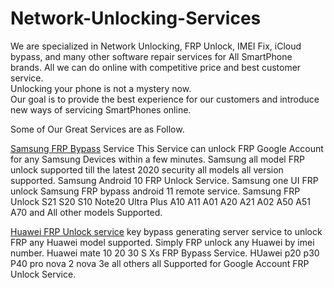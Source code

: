 # Network-Unlocking-Services
We are specialized in Network Unlocking, FRP Unlock, IMEI Fix, iCloud bypass, and many other software repair services for All SmartPhone brands.  All we can do online with competitive price and best customer service.   
Unlocking your phone is not a mystery now.  
Our goal is to provide the best experience for our customers and introduce new ways of servicing SmartPhones online. 

Some of Our Great Services are as Follow.

<a href="https://unlockerplus.com/product/samsung-all-model-frp-google-account-remove-instant-server/">Samsung FRP Bypass</a> Service
This Service can unlock FRP Google Account for any Samsung Devices within a few minutes. Samsung all model FRP unlock supported till the latest 2020 security all models all version supported. Samsung Android 10  FRP Unlock Service. Samsung one UI FRP unlock Samsung FRP bypass android 11 remote service. 
Samsung FRP Unlock S21 S20 S10 Note20 Ultra Plus A10 A11 A01 A20 A21 A02 A50 A51 A70 and All other models Supported.

<a href="https://unlockerplus.com/product/huawei-all-models-frp-google-account-remove-including-mate-20-p30-pro/">Huawei FRP Unlock service</a>
 key bypass generating server service to unlock FRP any Huawei model supported. Simply FRP unlock any Huawei by imei number. Huawei mate 10 20 30 S Xs FRP Bypass Service. HUawei p20 p30 P40 pro nova 2 nova 3e all others all Supported for Google Account FRP Unlock Service.
